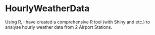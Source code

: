 # HourlyWeatherData
Using R, i have created a comprehensive R tool (with Shiny and etc.) to analyse hourly weather data from 2 Airport Stations.
